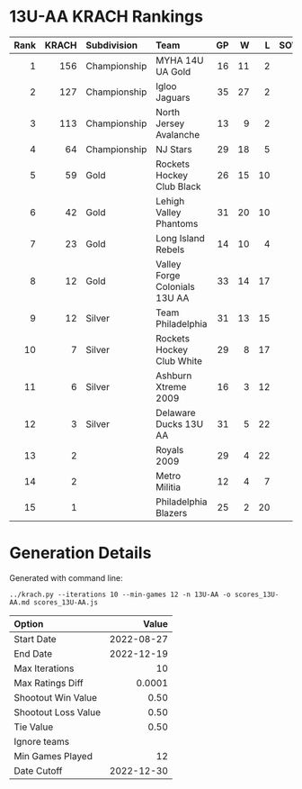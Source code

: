 # 13U-AA KRACH Rankings
Rank|KRACH|Subdivision|Team|GP|W|L|SOW|SOL|T|SoS
---:|---:|:---|:---|---:|---:|---:|---:|---:|---:|---:
1|156|Championship|MYHA 14U UA Gold|16|11|2|1|2|0|61
2|127|Championship|Igloo Jaguars|35|27|2|2|4|0|39
3|113|Championship|North Jersey Avalanche|13|9|2|2|0|0|54
4|64|Championship|NJ Stars|29|18|5|1|5|0|52
5|59|Gold|Rockets Hockey Club Black|26|15|10|1|0|0|77
6|42|Gold|Lehigh Valley Phantoms|31|20|10|1|0|0|52
7|23|Gold|Long Island Rebels|14|10|4|0|0|0|11
8|12|Gold|Valley Forge Colonials 13U AA|33|14|17|1|1|0|41
9|12|Silver|Team Philadelphia|31|13|15|2|1|0|40
10|7|Silver|Rockets Hockey Club White|29|8|17|2|2|0|38
11|6|Silver|Ashburn Xtreme 2009|16|3|12|0|1|0|73
12|3|Silver|Delaware Ducks 13U AA|31|5|22|3|1|0|32
13|2||Royals 2009|29|4|22|1|2|0|36
14|2||Metro Militia|12|4|7|1|0|0|5
15|1||Philadelphia Blazers|25|2|20|2|1|0|31
# Generation Details

Generated with command line:
```
../krach.py --iterations 10 --min-games 12 -n 13U-AA -o scores_13U-AA.md scores_13U-AA.js
```

| Option | Value |
| :----- | ----: |
| Start Date | 2022-08-27 |
| End Date | 2022-12-19 |
| Max Iterations | 10 |
| Max Ratings Diff | 0.0001 |
| Shootout Win Value | 0.50 |
| Shootout Loss Value | 0.50 |
| Tie Value | 0.50 |
| Ignore teams |  |
| Min Games Played | 12 |
| Date Cutoff | 2022-12-30 |

